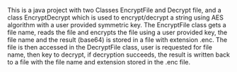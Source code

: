 This is a java project with two Classes EncryptFile and Decrypt file, and a class EncryptDecrypt which is used to encrypt/decrypt a string using AES algorithm with a user provided symmetric key. The EncryptFile class gets a file name, reads the file and encrypts the file using a user provided key, the file name and the result (base64) is stored in a file with extension .enc. The file is then accessed in the DecryptFile class, user is requested for file name, then key to decrypt, if decryption succeeds, the result is written back to a file with the file name and extension stored in the .enc file.   